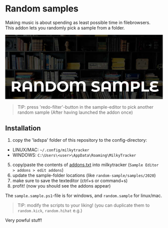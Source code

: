 # Random samples 

Making music is about spending as least possible time in filebrowsers.<br>
This addon lets you randomly pick a sample from a folder.

![](screenshot.jpg)

> TIP: press 'redo-filter'-button in the sample-editor to pick another random sample (After having launched the addon once)

## Installation

1. copy the 'ladspa' folder of this repository to the config-directory:

* LINUX/MAC: `~/.config/milkytracker`
* WINDOWS:   `C:\Users\<user>\AppData\Roaming\MilkyTracker`

5. copy/paste the contents of [addons.txt](./addons.txt) into milkytracker (`Sample Editor > addons > edit addons`) 
6. update the sample-folder locations (like `random-sample/samples/2020`)
6. make sure to save the texteditor (ctrl+s or command+s)
7. profit! (now you should see the addons appear)

The `sample.sample.ps1`-file is for windows, and `random.sample` for linux/mac. 

> TIP: modify the scripts to your liking! (you can duplicate them to `random.kick`, `random.hihat` e.g.)

Very powful stuff!

